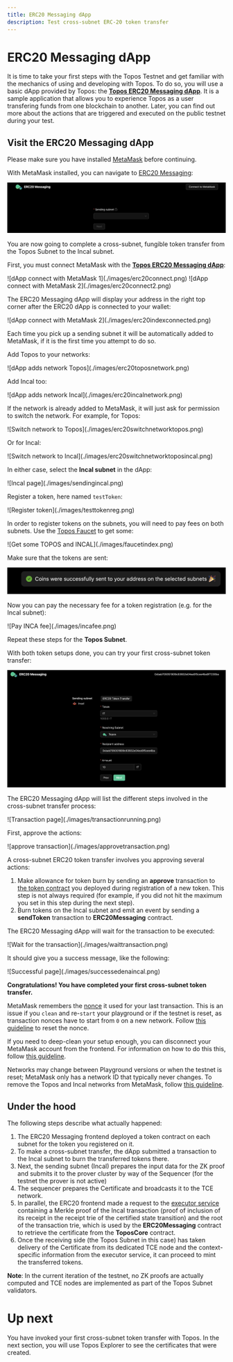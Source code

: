 ```yaml
---
title: ERC20 Messaging dApp
description: Test cross-subnet ERC-20 token transfer
---
```


# ERC20 Messaging dApp

It is time to take your first steps with the Topos Testnet and get familiar with the mechanics of using and developing with Topos. To do so, you will use a basic dApp provided by Topos: the **[Topos ERC20 Messaging dApp](https://dapp-frontend-erc20.testnet-1.topos.technology/)**. It is a sample application that allows you to experience Topos as a user transfering funds from one blockchain to another. Later, you can find out more about the actions that are triggered and executed on the public testnet during your test.

## Visit the ERC20 Messaging dApp

<HighlightBox type="info" title="Note">

Please make sure you have installed [MetaMask](https://metamask.io/download/) before continuing.

</HighlightBox>

With MetaMask installed, you can navigate to [ERC20 Messaging](https://dapp-frontend-erc20.testnet-1.topos.technology/):

![dApp first page](./images/erc20index.png)

You are now going to complete a cross-subnet, fungible token transfer from the Topos Subnet to the Incal subnet.

<Steps>
<StepItem>

First, you must connect MetaMask with the **[Topos ERC20 Messaging dApp](https://dapp-frontend-erc20.testnet-1.topos.technology/)**:

<ZoomImage small>
![dApp connect with MetaMask 1](./images/erc20connect.png)
</ZoomImage>

<ZoomImage small>
![dApp connect with MetaMask 2](./images/erc20connect2.png)
</ZoomImage>

The ERC20 Messaging dApp will display your address in the right top corner after the ERC20 dApp is connected to your wallet:

<ZoomImage small>
![dApp connect with MetaMask 2](./images/erc20indexconnected.png)
</ZoomImage>

Each time you pick up a sending subnet it will be automatically added to MetaMask, if it is the first time you attempt to do so.

Add Topos to your networks:

<ZoomImage small>
![dApp adds network Topos](./images/erc20toposnetwork.png)
</ZoomImage>

Add Incal too:

<ZoomImage small>
![dApp adds network Incal](./images/erc20incalnetwork.png)
</ZoomImage>

If the network is already added to MetaMask, it will just ask for permission to switch the network. For example, for Topos:

<ZoomImage small>
![Switch network to Topos](./images/erc20switchnetworktopos.png)
</ZoomImage>

Or for Incal:

<ZoomImage small>
![Switch network to Incal](./images/erc20switchnetworktoposincal.png)
</ZoomImage>

</StepItem>
<StepItem>

In either case, select the **Incal subnet** in the dApp:

<ZoomImage small>
![Incal page](./images/sendingincal.png)
</ZoomImage>

</StepItem>
<StepItem>

Register a token, here named `testToken`:

<ZoomImage small>
![Register token](./images/testtokenreg.png)
</ZoomImage>

<HighlightBox type="warning" title="Faucet">

In order to register tokens on the subnets, you will need to pay fees on both subnets. Use the [Topos Faucet](https://faucet.testnet-1.topos.technology) to get some:

<ZoomImage small>
![Get some TOPOS and INCAL](./images/faucetindex.png)
</ZoomImage>

Make sure that the tokens are sent:

![Tokens sent](./images/faucetsuc.png)

Now you can pay the necessary fee for a token registration (e.g. for the Incal subnet):

<ZoomImage small>
![Pay INCA fee](./images/incafee.png)
</ZoomImage>

</HighlightBox>

</StepItem>
<StepItem>

Repeat these steps for the **Topos Subnet**.

</StepItem>

<StepItem>

With both token setups done, you can try your first cross-subnet token transfer:

![Incal page](./images/incaltopos.png)

</StepItem>
<StepItem>

The ERC20 Messaging dApp will list the different steps involved in the cross-subnet transfer process:

<ZoomImage small>
![Transaction page](./images/transactionrunning.png)
</ZoomImage>

First, approve the actions:

<ZoomImage small>
![approve transaction](./images/approvetransaction.png)
</ZoomImage>

<HighlightBox type="info" title="Note">

A cross-subnet ERC20 token transfer involves you approving several actions:
1. Make allowance for token burn by sending an **approve** transaction to [the token contract](https://github.com/topos-protocol/topos-smart-contracts/blob/main/contracts/topos-core/BurnableMintableCappedERC20.sol) you deployed during registration of a new token. This step is not always required (for example, if you did not hit the maximum you set in this step during the next step).
2. Burn tokens on the Incal subnet and emit an event by sending a **sendToken** transaction to **ERC20Messaging** contract.

</HighlightBox>

The ERC20 Messaging dApp will wait for the transaction to be executed:

<ZoomImage small>
![Wait for the transaction](./images/waittransaction.png)
</ZoomImage>

It should give you a success message, like the following:

<ZoomImage small>
![Successful page](./images/successedenaincal.png)
</ZoomImage>

</StepItem>
</Steps>

**Congratulations! You have completed your first cross-subnet token transfer.**

<HighlightBox type="alert" title="Troubleshooting">

<Accordion title="Troubleshooting">
<AccordionItem title="Clear MetaMask's activity data">

MetaMask remembers the [nonce](https://ethereum.org/en/developers/docs/transactions/) it used for your last transaction. This is an issue if you `clean` and re-`start` your playground or if the testnet is reset, as transaction nonces have to start from `0` on a new network. Follow [this guideline](https://support.metamask.io/hc/en-us/articles/360015488891-How-to-clear-your-account-activity-reset-account) to reset the nonce.

</AccordionItem>
<AccordionItem title="Disconnect your MetaMask account">

If you need to deep-clean your setup enough, you can disconnect your MetaMask account from the frontend. For information on how to do this this, follow [this guideline](https://support.metamask.io/hc/en-us/articles/360059535551-Disconnect-wallet-from-a-dapp).

</AccordionItem>
<AccordionItem title="Delete the networks from MetaMask">

Networks may change between Playground versions or when the testnet is reset; MetaMask only has a network ID that typically never changes. To remove the Topos and Incal networks from MetaMask, follow [this guideline](https://support.metamask.io/hc/en-us/articles/4502810252059-How-to-remove-networks).

</AccordionItem>
</Accordion>

</HighlightBox>

## Under the hood

The following steps describe what actually happened:

1. The ERC20 Messaging frontend deployed a token contract on each subnet for the token you registered on it.
1. To make a cross-subnet transfer, the dApp submitted a transaction to the Incal subnet to burn the transferred tokens there.
1. Next, the sending subnet (Incal) prepares the input data for the ZK proof and submits it to the prover cluster by way of the Sequencer (for the testnet the prover is not active)
1. The sequencer prepares the Certificate and broadcasts it to the TCE network.
1. In parallel, the ERC20 frontend made a request to the [executor service](https://github.com/topos-protocol/executor-service) containing a Merkle proof of the Incal transaction (proof of inclusion of its receipt in the receipt trie of the certified state transition) and the root of the transaction trie, which is used by the **ERC20Messaging** contract to retrieve the certificate from the **ToposCore** contract.
1. Once the receiving side (the Topos Subnet in this case) has taken delivery of the Certificate from its dedicated TCE node and the context-specific information from the executor service, it can proceed to mint the transferred tokens.

**Note**: In the current iteration of the testnet, no ZK proofs are actually computed and TCE nodes are implemented as part of the Topos Subnet validators.

# Up next

You have invoked your first cross-subnet token transfer with Topos. In the next section, you will use Topos Explorer to see the certificates that were created.
